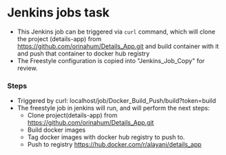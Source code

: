 # Jenkins jobs task

- This Jenkins job can be triggered via `curl` command, which will clone the project (details-app) from https://github.com/orinahum/Details_App.git and build container with it and push that container to docker hub registry
- The Freestyle configuration is copied into "Jenkins_Job_Copy" for review.
### Steps
- Triggered by curl: localhost/job/Docker_Build_Push/build?token=build
- The freestyle job in jenkins will run, and will perform the next steps: 
    - Clone project(details-app) from https://github.com/orinahum/Details_App.git
    - Build docker images
    - Tag docker images with docker hub registry to push to.
    - Push to registry https://hub.docker.com/r/alayani/details_app

